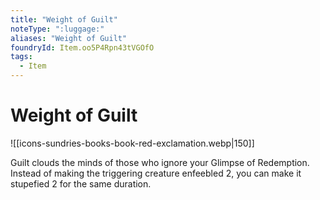 ```yaml
---
title: "Weight of Guilt"
noteType: ":luggage:"
aliases: "Weight of Guilt"
foundryId: Item.oo5P4Rpn43tVGOfO
tags:
  - Item
---
```


# Weight of Guilt
![[icons-sundries-books-book-red-exclamation.webp|150]]

Guilt clouds the minds of those who ignore your Glimpse of Redemption. Instead of making the triggering creature enfeebled 2, you can make it stupefied 2 for the same duration.
